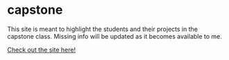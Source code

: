 # capstone
This site is meant to highlight the students and their projects in the capstone class. Missing info will be updated as it becomes available to me.

[Check out the site here!](https://rosswilsonmedia.github.io/capstone)
